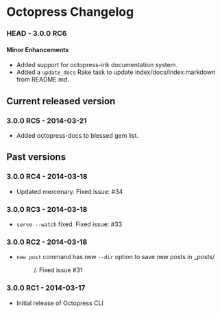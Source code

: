 # Octopress Changelog

### HEAD - 3.0.0 RC6

#### Minor Enhancements
- Added support for octopress-ink documentation system.
- Added a `update_docs` Rake task to update index/docs/index.markdown from README.md.

## Current released version

### 3.0.0 RC5 - 2014-03-21
- Added octopress-docs to blessed gem list.

## Past versions

### 3.0.0 RC4 - 2014-03-18
- Updated mercenary. Fixed issue: #34

### 3.0.0 RC3 - 2014-03-18
- `serve --watch` fixed. Fixed issue: #33

### 3.0.0 RC2 - 2014-03-18
- `new post` command has new `--dir` option to save new posts in _posts/<DIR>/. Fixed issue #31

### 3.0.0 RC1 - 2014-03-17
- Initial release of Octopress CLI

